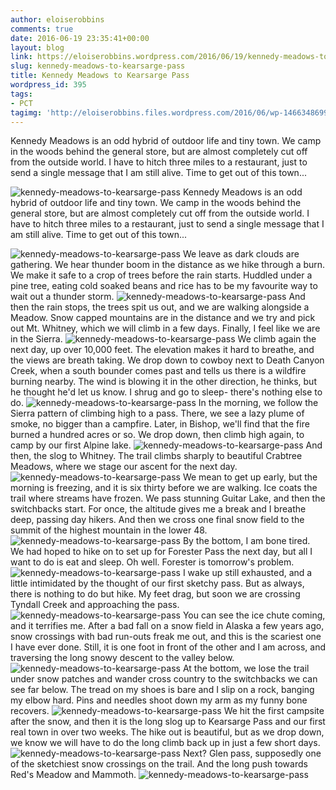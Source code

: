 ```yaml
---
author: eloiserobbins
comments: true
date: 2016-06-19 23:35:41+00:00
layout: blog
link: https://eloiserobbins.wordpress.com/2016/06/19/kennedy-meadows-to-kearsarge-pass/
slug: kennedy-meadows-to-kearsarge-pass
title: Kennedy Meadows to Kearsarge Pass
wordpress_id: 395
tags:
- PCT
tagimg: 'http://eloiserobbins.files.wordpress.com/2016/06/wp-1466348699011.jpg'
---
```


Kennedy Meadows is an odd hybrid of outdoor life and tiny town. We camp in the woods behind the general store, but are almost completely cut off from the outside world. I have to hitch three miles to a restaurant, just to send a single message that I am still alive. Time to get out of this town...


![kennedy-meadows-to-kearsarge-pass](http://eloiserobbins.files.wordpress.com/2016/06/wp-1466348699011.jpg)
Kennedy Meadows is an odd hybrid of outdoor life and tiny town. We camp in the woods behind the general store, but are almost completely cut off from the outside world. I have to hitch three miles to a restaurant, just to send a single message that I am still alive. Time to get out of this town...

![kennedy-meadows-to-kearsarge-pass](http://eloiserobbins.files.wordpress.com/2016/06/wp-1466348737165.jpg)
We leave as dark clouds are gathering. We hear thunder boom in the distance as we hike through a burn. We make it safe to a crop of trees before the rain starts. Huddled under a pine tree, eating cold soaked beans and rice has to be my favourite way to wait out a thunder storm.
![kennedy-meadows-to-kearsarge-pass](http://eloiserobbins.files.wordpress.com/2016/06/wp-1466349000859.jpg)
And then the rain stops, the trees spit us out, and we are walking alongside a Meadow. Snow capped mountains are in the distance and we try and pick out Mt. Whitney, which we will climb in a few days. Finally, I feel like we are in the Sierra.
![kennedy-meadows-to-kearsarge-pass](http://eloiserobbins.files.wordpress.com/2016/06/wp-1466349339812.jpg)
We climb again the next day, up over 10,000 feet. The elevation makes it hard to breathe, and the views are breath taking. We drop down to cowboy next to Death Canyon Creek, when a south bounder comes past and tells us there is a wildfire burning nearby. The wind is blowing it in the other direction, he thinks, but he thought he'd let us know. I shrug and go to sleep- there's nothing else to do.
![kennedy-meadows-to-kearsarge-pass](http://eloiserobbins.files.wordpress.com/2016/06/wp-1466383965022.jpg)
In the morning, we follow the Sierra pattern of climbing high to a pass. There, we see a lazy plume of smoke, no bigger than a campfire. Later, in Bishop, we'll find that the fire burned a hundred acres or so. We drop down, then climb high again, to camp by our first Alpine lake.
![kennedy-meadows-to-kearsarge-pass](http://eloiserobbins.files.wordpress.com/2016/06/wp-1466384126440.jpg)
And then, the slog to Whitney. The trail climbs sharply to beautiful Crabtree Meadows, where we stage our ascent for the next day.
![kennedy-meadows-to-kearsarge-pass](http://eloiserobbins.files.wordpress.com/2016/06/wp-1466384334680.jpg)
We mean to get up early, but the morning is freezing, and it is six thirty before we are walking. Ice coats the trail where streams have frozen. We pass stunning Guitar Lake, and then the switchbacks start. For once, the altitude gives me a break and I breathe deep, passing day hikers. And then we cross one final snow field to the summit of the highest mountain in the lower 48.
![kennedy-meadows-to-kearsarge-pass](http://eloiserobbins.files.wordpress.com/2016/06/wp-1466384976648.jpg)
By the bottom, I am bone tired. We had hoped to hike on to set up for Forester Pass the next day, but all I want to do is eat and sleep. Oh well. Forester is tomorrow's problem.
![kennedy-meadows-to-kearsarge-pass](http://eloiserobbins.files.wordpress.com/2016/06/wp-1466385160944.jpg)
I wake up still exhausted, and a little intimidated by the thought of our first sketchy pass. But as always, there is nothing to do but hike. My feet drag, but soon we are crossing Tyndall Creek and approaching the pass.
![kennedy-meadows-to-kearsarge-pass](http://eloiserobbins.files.wordpress.com/2016/06/wp-1466385479114.jpg)
You can see the ice chute coming, and it terrifies me. After a bad fall on a snow field in Alaska a few years ago, snow crossings with bad run-outs freak me out, and this is the scariest one I have ever done. Still, it is one foot in front of the other and I am across, and traversing the long snowy descent to the valley below.
![kennedy-meadows-to-kearsarge-pass](http://eloiserobbins.files.wordpress.com/2016/06/wp-1466385712287.jpg)
At the bottom, we lose the trail under snow patches and wander cross country to the switchbacks we can see far below. The tread on my shoes is bare and I slip on a rock, banging my elbow hard. Pins and needles shoot down my arm as my funny bone recovers.
![kennedy-meadows-to-kearsarge-pass](http://eloiserobbins.files.wordpress.com/2016/06/wp-1466385862296.jpg)
We hit the first campsite after the snow, and then it is the long slog up to Kearsarge Pass and our first real town in over two weeks. The hike out is beautiful, but as we drop down, we know we will have to do the long climb back up in just a few short days.
![kennedy-meadows-to-kearsarge-pass](http://eloiserobbins.files.wordpress.com/2016/06/wp-1466386102460.jpg)
Next? Glen pass, supposedly one of the sketchiest snow crossings on the trail. And the long push towards Red's Meadow and Mammoth.
![kennedy-meadows-to-kearsarge-pass](http://eloiserobbins.files.wordpress.com/2016/06/wp-1466386197318.jpg)
